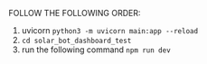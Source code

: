 FOLLOW THE FOLLOWING ORDER:
1. uvicorn ``` python3 -m uvicorn main:app --reload ```
2. ``` cd solar_bot_dashboard_test  ```
3. run the following command
   ``` npm run dev ```
